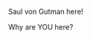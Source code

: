 Saul von Gutman here!

Why are YOU here?
<!---
SaulvonGutman/SaulvonGutman is a ✨ special ✨ repository because its `README.md` (this file) appears on your GitHub profile.
You can click the Preview link to take a look at your changes.
--->
